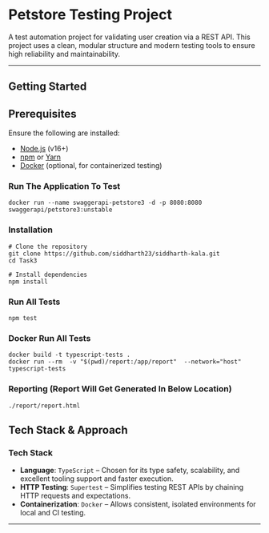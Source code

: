 # Petstore Testing Project

A test automation project for validating user creation via a REST API. This project uses a clean, modular structure and modern testing tools to ensure high reliability and maintainability.

---

## Getting Started

## Prerequisites

Ensure the following are installed:

- [Node.js](https://nodejs.org/) (v16+)
- [npm](https://www.npmjs.com/) or [Yarn](https://yarnpkg.com/)
- [Docker](https://www.docker.com/) (optional, for containerized testing)

### Run The Application To Test
```
docker run --name swaggerapi-petstore3 -d -p 8080:8080 swaggerapi/petstore3:unstable
```

### Installation

```
# Clone the repository
git clone https://github.com/siddharth23/siddharth-kala.git
cd Task3

# Install dependencies
npm install

```

### Run All Tests
```
npm test
```

### Docker Run All Tests

```
docker build -t typescript-tests .
docker run --rm  -v "$(pwd)/report:/app/report"  --network="host" typescript-tests

```

### Reporting (Report Will Get Generated In Below Location)

```
./report/report.html
```

## Tech Stack & Approach

### Tech Stack

- **Language**: `TypeScript` – Chosen for its type safety, scalability, and excellent tooling support and faster execution.
- **HTTP Testing**: `Supertest` – Simplifies testing REST APIs by chaining HTTP requests and expectations.
- **Containerization**: `Docker` – Allows consistent, isolated environments for local and CI testing.

---